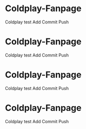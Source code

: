 # Coldplay-Fanpage
Coldplay test Add Commit Push
# Coldplay-Fanpage
Coldplay test Add Commit Push
# Coldplay-Fanpage
Coldplay test Add Commit Push
# Coldplay-Fanpage
Coldplay test Add Commit Push
